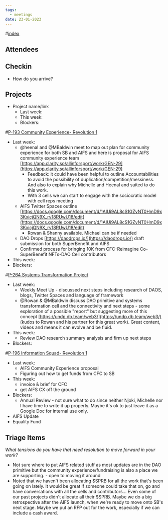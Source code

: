 ```yaml
---
tags:
  - meetings
date: 23-01-2023
---
```

#[index](notes/general-circle/old-gc-meetings/index.md) 
## Attendees
## Checkin
- How do you arrive?

## Projects
- Project name/link
	- Last week:
	- This week:
	- Blockers:

#[P-193 Community Experience- Revolution 1](P-193%20Community%20Experience-%20Revolution%201) 
- Last week:
	- @heenal and @MBaldwin meet to map out plan for community experience for both SB and AIFS and here is proposal for AIFS community experience team [https://app.clarity.so/allinforsport/work/GEN-29](https://app.clarity.so/allinforsport/work/GEN-29) 
		- Feedback: it could have been helpful to outline Accountabilities to avoid the possibility of duplication/competition/messiness. And also to explain why Michelle and Heenal and suited to do this work.
		- With 3 cells we can start to engage with the sociocratic model with cell reps meeting
	- AIFS Twitter Spaces outline [https://docs.google.com/document/d/1AIUi9AL8cS1GZvNT0HmD9x3KxicjQN9X_rv18RUwU18/edit](https://docs.google.com/document/d/1AIUi9AL8cS1GZvNT0HmD9x3KxicjQN9X_rv18RUwU18/edit) 
		- Rowan & Shanny available. Michael can be if needed
	- DAO Drops [https://daodrops.io/](https://daodrops.io/)  draft submission for both SuperBenefit and AIFS
	- Confirmed process for bringing 10K from CFC-Reimagine Co-SuperBenefit NFTs-DAO Cell contributors
- This week:
- Blockers:

#[P-264 Systems Transformation Project](P-264%20Systems%20Transformation%20Project) 
- Last week:
	- Weekly Meet Up - discussed next steps including research of DAOS, blogs, Twitter Spaces and language of framework
	- @Rowan   & @MBaldwin discuss DAO primitive and systems transformation cell and the connectivity and next steps - some exploration of a possible "report" but suggesting more of this concept [https://undp.db.team/web3/](https://undp.db.team/web3/)  (kudos to Rowan and his partner for this great work). Great content, videos and means it can evolve and be fluid. 
- This week: 
	- Review DAO research summary analysis and firm up next steps 
- Blockers:

#[P-196 Information Squad- Revolution 1](P-196%20Information%20Squad-%20Revolution%201)
- Last week:
	- AIFS Community Experience proposal
	- Figuring out how to get funds from CFC to SB
- This week:
	- invoice & brief for CFC
	- get AIFS CX off the ground
- Blockers:
	- Annual Review - not sure what to do since neither Njoki, Michelle nor I have time to write it up properly. Maybe it's ok to just leave it as a Google Doc for internal use only.
- AIFS Update
- Equality Fund


## Triage Items
_What tensions do you have that need resolution to move forward in your work?_
- Not sure where to put AIFS related stuff as most updates are in the DAO primitive but the community experience/fundraising is also a place we are supporting. - open to moving it around
- Noted that we haven't been allocating $SPRB for all the work that's been going on lately. It would be great if someone could take that on, go and have conversations with all the cells and contributors... Even some of our past projects didn't allocate all their $SPRB. Maybe we do a big retrospective after the AIFS launch, when we're ready to move onto SB's next stage. Maybe we put an RFP out for the work, especially if we can include a cash award.
